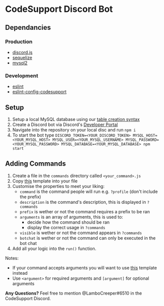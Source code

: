 # CodeSupport Discord Bot

## Dependancies
### Production
- [discord.js](https://www.npmjs.com/package/discord.js)
- [sequelize](https://www.npmjs.com/package/sequelize)
- [mysql2](https://www.npmjs.com/package/mysql2)

### Development
- [eslint](https://www.npmjs.com/package/eslint)
- [eslint-config-codesupport](https://www.npmjs.com/package/eslint-config-codesupport)

## Setup
1. Setup a local MySQL database using our [table creation syntax](https://github.com/codesupport/table-create-syntax)
2. Create a Discord bot via Discord's [Developer Portal](https://discordapp.com/developers/applications/)
3. Navigate into the repository on your local disc and run `npm i` 
4. To start the bot type `DISCORD_TOKEN=<YOUR_DISCORD_TOKEN> MYSQL_HOST=<YOUR_MYSQL_HOST> MYSQL_USER=<YOUR_MYSQL_USERNAME> MYSQL_PASSWORD=<YOUR_MYSQL_PASSWORD> MYSQL_DATABASE=<YOUR_MYSQL_DATABASE> npm start`

## Adding Commands
1. Create a file in the `commands` directory called `<your_command>.js`
2. Copy [this](https://gist.github.com/LamboCreeper/516ecb352ff82465ad2ab19aebe69fc4) template into your file
3. Customise the properties to meet your liking:
	- `command` is the command people will run e.g. `?profile` (don't include the prefix)
	- `description` is the command's description, this is displayed in `?commands`
	- `prefix` is wether or not the command requires a prefix to be ran
	- `arguments` is an array of arguments, this is used to:
		- decide how the command should be ran
		- display the correct usage in `?commands`
	- `visible` is wether or not the command appears in `?commands`
	- `botchat` is wether or not the command can only be executed in the bot chat
4. Add all your logic into the `run()` function.

Notes:
- If your command accepts arguments you will want to use [this](https://gist.github.com/LamboCreeper/21879a5cb2e56d1e70b66c038635188a) template instead
- Use `<argument>` for required arguments and `[argument]` for optional arguments

**Any Questions?** Feel free to mention @LamboCreeper#6510 in the CodeSupport Discord.